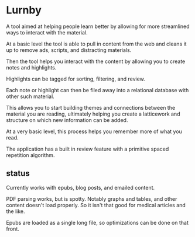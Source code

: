 # Lurnby

A tool aimed at helping people learn better by allowing for more streamlined ways to interact with the material. 

At a basic level the tool is able to pull in content from the web and cleans it up to remove ads, scripts, and distracting materials. 

Then the tool helps you interact with the content by allowing you to create notes and highlights.

Highlights can be tagged for sorting, filtering, and review.  

Each note or highlight can then be filed away into a relational database with other such material. 

This allows you to start building themes and connections between the material you are reading, ultimately helping you create a latticework and structure on which new information can be added. 

At a very basic level, this process helps you remember more of what you read. 

The application has a built in review feature with a primitive spaced repetition algorithm.



## status
Currently works with epubs, blog posts, and emailed content. 

PDF parsing works, but is spotty. Notably graphs and tables, and other content doesn't load properly. So it isn't that good for medical articles and the like. 

Epubs are loaded as a single long file, so optimizations can be done on that front. 
